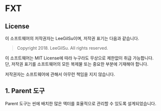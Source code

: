 # FXT

## License

이 소프트웨어의 저작권자는 LeeGilSu이며, 저작권 표기는 다음과 같습니다.
> Copyright 2018. LeeGilSu. All rights reserved.

이 소프트웨어는 MIT License에 따라 누구라도 무상으로 제한없이 취급 가능합니다. 단, 저작권 표기를 소프트웨어의 모든 복제물 또는 중요한 부분에 기재해야 합니다.

저작권자는 소프트웨어에 관해서 아무런 책임을 지지 않습니다.

## 1. Parent 도구

Parent 도구는 씬에 배치한 많은 액터를 효율적으로 관리할 수 있도록 설계되었습니다.
